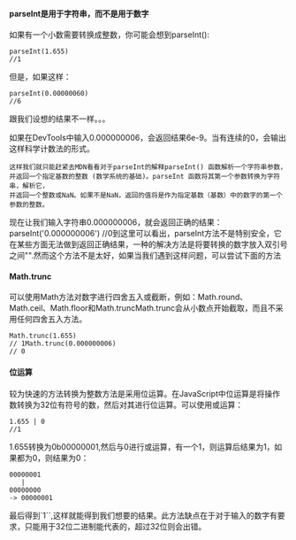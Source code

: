 #### parseInt是用于字符串，而不是用于数字

如果有一个小数需要转换成整数，你可能会想到parseInt():
```
parseInt(1.655)
//1
```
但是，如果这样：
```
parseInt(0.00000060)
//6
```
跟我们设想的结果不一样。。。

如果在DevTools中输入0.000000006，会返回结果6e-9。当有连续的0，会输出这样科学计数法的形式。
```
这样我们就只能赶紧去MDN看看对于parseInt的解释parseInt() 函数解析一个字符串参数，
并返回一个指定基数的整数 (数学系统的基础)。parseInt 函数将其第一个参数转换为字符串，解析它，
并返回一个整数或NaN。如果不是NaN，返回的值将是作为指定基数（基数）中的数字的第一个参数的整数。
```

现在让我们输入字符串0.000000006，就会返回正确的结果：parseInt('0.000000006')
//0到这里可以看出，parseInt方法不是特别安全，它在某些方面无法做到返回正确结果，一种的解决方法是将要转换的数字放入双引号之间"".然而这个方法不是太好，如果当我们遇到这样问题，可以尝试下面的方法


#### Math.trunc
可以使用Math方法对数字进行四舍五入或截断，例如：Math.round、Math.ceil、Math.floor和Math.truncMath.trunc会从小数点开始截取，而且不采用任何四舍五入方法。
```
Math.trunc(1.655)  
// 1Math.trunc(0.000000006)  
// 0
```

#### 位运算
较为快速的方法转换为整数方法是采用位运算。在JavaScript中位运算是将操作数转换为32位有符号的数，然后对其进行位运算。可以使用或运算：
```
1.655 | 0
//1
```
1.655转换为0b00000001,然后与0进行或运算，有一个1，则运算后结果为1，如果都为0，则结果为0：
```
00000001  
   |
00000000  
-> 00000001
```
最后得到`1``,这样就能得到我们想要的结果。此方法缺点在于对于输入的数字有要求，只能用于32位二进制能代表的，超过32位则会出错。



